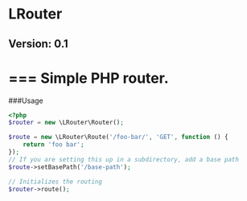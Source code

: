 # LRouter
## Version: 0.1
===
Simple PHP router.
===
###Usage
```php
<?php
$router = new \LRouter\Router();

$route = new \LRouter\Route('/foo-bar/', 'GET', function () {
    return 'foo bar';
});
// If you are setting this up in a subdirectory, add a base path
$route->setBasePath('/base-path');

// Initializes the routing
$router->route();
```
